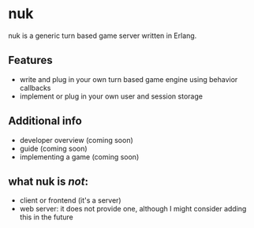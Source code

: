 nuk
=====

nuk is a generic turn based game server written in Erlang.

Features
--------

- write and plug in your own turn based game engine using behavior callbacks
- implement or plug in your own user and session storage

Additional info
---------------

- developer overview (coming soon)
- guide (coming soon)
- implementing a game (coming soon)

what nuk is *not*:
------------------

- client or frontend (it's a server)
- web server: it does not provide one, although I might consider adding this in the future
